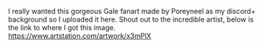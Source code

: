 I really wanted this gorgeous Gale fanart made by Poreyneel as my discord+ background so I uploaded it here. Shout out to the incredible artist, below is the link to where I got this image.
https://www.artstation.com/artwork/x3mPlX
